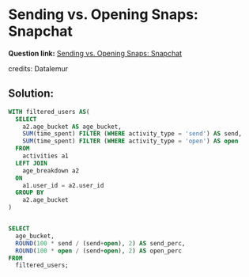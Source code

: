 # Sending vs. Opening Snaps: Snapchat

**Question link:** [Sending vs. Opening Snaps: Snapchat](https://datalemur.com/questions/time-spent-snaps)

credits: Datalemur

## Solution:
```sql
WITH filtered_users AS(
  SELECT
    a2.age_bucket AS age_bucket,
    SUM(time_spent) FILTER (WHERE activity_type = 'send') AS send,
    SUM(time_spent) FILTER (WHERE activity_type = 'open') AS open
  FROM
    activities a1
  LEFT JOIN
    age_breakdown a2
  ON 
    a1.user_id = a2.user_id
  GROUP BY
    a2.age_bucket
)


SELECT
  age_bucket,
  ROUND(100 * send / (send+open), 2) AS send_perc,
  ROUND(100 * open / (send+open), 2) AS open_perc
FROM
  filtered_users;
```